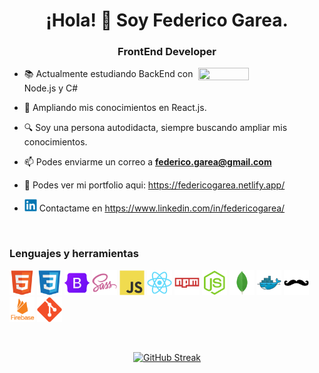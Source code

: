 <h1 align="center">¡Hola! 👋 Soy Federico Garea.</h1>


<h3 align="center">FrontEnd Developer </h3>
<img align="right" src="https://i.giphy.com/media/qgQUggAC3Pfv687qPC/giphy.webp" width="40%" height="40%"/>

- 📚 Actualmente estudiando BackEnd con Node.js y C#

- 🌱 Ampliando mis conocimientos en React.js.

- 🔍 Soy una persona autodidacta, siempre buscando ampliar mis conocimientos.

- 📫 Podes enviarme un correo a **federico.garea@gmail.com**
- 🚀 Podes ver mi portfolio aqui: https://federicogarea.netlify.app/

- <img src="https://github.com/devicons/devicon/blob/master/icons/linkedin/linkedin-original.svg" title="Linkedin" alt="Linkedin" width="20px" height="20px"> Contactame en https://www.linkedin.com/in/federicogarea/
<br />
<h3>Lenguajes y herramientas</h3>
<p align="left">
<img src="https://github.com/devicons/devicon/blob/master/icons/html5/html5-original.svg" title="HTML5" alt="HTML" width="40px" height="40px">
<img src="https://github.com/devicons/devicon/blob/master/icons/css3/css3-original.svg" title="CSS" alt="CSS" width="40px" height="40px">
<img src="https://github.com/devicons/devicon/blob/master/icons/bootstrap/bootstrap-original.svg" title="Bootstrap" alt="Bootstrap" width="40px" height="40px">
<img src="https://github.com/devicons/devicon/blob/master/icons/sass/sass-original.svg" title="SASS" alt="SASS" width="40px" height="40px">
<img src="https://github.com/devicons/devicon/blob/master/icons/javascript/javascript-original.svg" title="JavaScript" alt="JavaScript" width="40px" height="40px">
<img src="https://github.com/devicons/devicon/blob/master/icons/react/react-original.svg" title="React.js" alt="React.js" width="40px" height="40px">
<img src="https://github.com/devicons/devicon/blob/master/icons/npm/npm-original-wordmark.svg" title="NPM" alt="Npm" width="40px" height="40px">
<img src="https://github.com/devicons/devicon/blob/master/icons/nodejs/nodejs-original.svg" title="Node.js" alt="Node.js" width="40px" height="40px"> 
<img src="https://github.com/devicons/devicon/blob/master/icons/mongodb/mongodb-original.svg" title="Mongodb" alt="Mongodb" width="40px" height="40px">
<img src="https://github.com/devicons/devicon/blob/master/icons/docker/docker-original.svg" title="Mongodb" alt="Mongodb" width="40px" height="40px">
<img src="https://github.com/devicons/devicon/blob/master/icons/handlebars/handlebars-original.svg" title="Handlebars" alt="handlebars" width="40px" height="40px">
<img src="https://github.com/devicons/devicon/blob/master/icons/firebase/firebase-plain-wordmark.svg" title="Firebase" alt="firebase" width="40px" height="40px">
<img src="https://github.com/devicons/devicon/blob/master/icons/git/git-original.svg" title="Git" alt="Git" width="40px" height="40px">
</p>
<br />
<div align="center">

[![GitHub Streak](http://github-readme-streak-stats.herokuapp.com?user=federicorga&theme=prussian&border_radius=5&locale=es)](https://git.io/streak-stats) 

</div>
